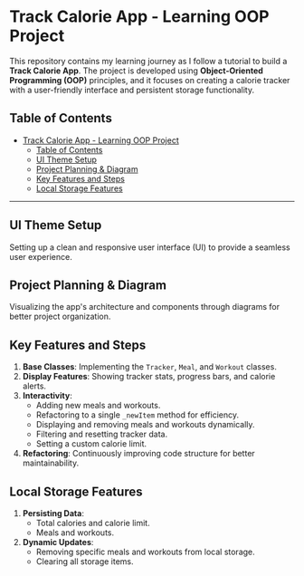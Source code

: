 # Track Calorie App - Learning OOP Project

This repository contains my learning journey as I follow a tutorial to build a **Track Calorie App**. The project is developed using **Object-Oriented Programming (OOP)** principles, and it focuses on creating a calorie tracker with a user-friendly interface and persistent storage functionality.

## Table of Contents

- [Track Calorie App - Learning OOP Project](#track-calorie-app---learning-oop-project)
  - [Table of Contents](#table-of-contents)
  - [UI Theme Setup](#ui-theme-setup)
  - [Project Planning \& Diagram](#project-planning--diagram)
  - [Key Features and Steps](#key-features-and-steps)
  - [Local Storage Features](#local-storage-features)

---

## UI Theme Setup

Setting up a clean and responsive user interface (UI) to provide a seamless user experience.

## Project Planning & Diagram

Visualizing the app's architecture and components through diagrams for better project organization.

## Key Features and Steps

1. **Base Classes**: Implementing the `Tracker`, `Meal`, and `Workout` classes.
2. **Display Features**: Showing tracker stats, progress bars, and calorie alerts.
3. **Interactivity**:
   - Adding new meals and workouts.
   - Refactoring to a single `_newItem` method for efficiency.
   - Displaying and removing meals and workouts dynamically.
   - Filtering and resetting tracker data.
   - Setting a custom calorie limit.
4. **Refactoring**: Continuously improving code structure for better maintainability.

## Local Storage Features

1. **Persisting Data**:
   - Total calories and calorie limit.
   - Meals and workouts.
2. **Dynamic Updates**:
   - Removing specific meals and workouts from local storage.
   - Clearing all storage items.
